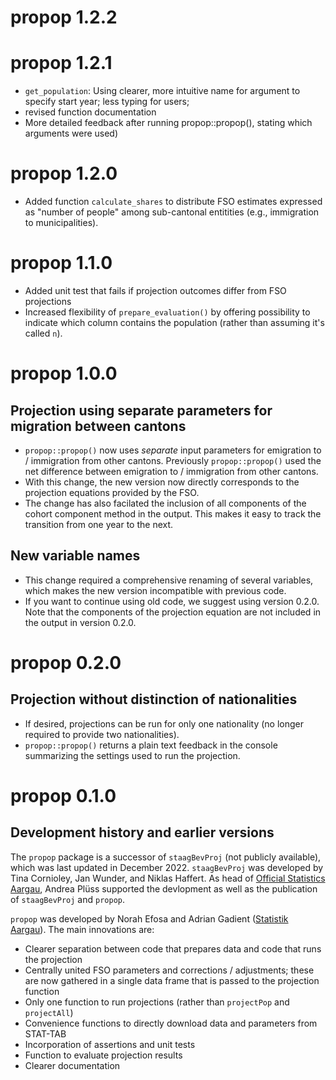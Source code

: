 # propop 1.2.2

# propop 1.2.1
- `get_population`: Using clearer, more intuitive name for argument to specify
start year; less typing for users; 
- revised function documentation
- More detailed feedback after running propop::propop(), stating which arguments 
were used)

# propop 1.2.0

- Added function `calculate_shares` to distribute FSO estimates expressed as 
"number of people" among sub-cantonal entitities (e.g., immigration to 
municipalities). 

# propop 1.1.0

- Added unit test that fails if projection outcomes differ from FSO projections
- Increased flexibility of `prepare_evaluation()` by offering possibility to 
indicate which column contains the population (rather than assuming it's 
called `n`). 

# propop 1.0.0

## Projection using separate parameters for migration between cantons

- `propop::propop()` now uses *separate* input parameters for emigration to / 
immigration from other cantons. Previously `propop::propop()` used the net 
difference between emigration to / immigration from other cantons. 
- With this change, the new version now directly corresponds to the projection 
equations provided by the FSO.
- The change has also facilated the inclusion of all components of the cohort
component method in the output. This makes it easy to track the transition from 
one year to the next.

## New variable names

- This change required a comprehensive renaming of several variables, which makes
the new version incompatible with previous code. 
- If you want to continue using 
old code, we suggest using version 0.2.0. Note that the components of the 
projection equation are not included in the output in version 0.2.0.

# propop 0.2.0

## Projection without distinction of nationalities

- If desired, projections can be run for only one nationality (no longer
required to provide two nationalities).   
- `propop::propop()` returns a plain text feedback in the console summarizing 
the settings used to run the projection.  

# propop 0.1.0

## Development history and earlier versions

The `propop` package is a successor of `staagBevProj` (not publicly available), 
which was last updated in December 2022. `staagBevProj` was developed by 
Tina Cornioley, Jan Wunder, and Niklas Haffert. As head of [Official Statistics 
Aargau](https://www.ag.ch/de/verwaltung/dfr/statistik), Andrea Plüss supported 
the devlopment as well as the 
publication of `staagBevProj` and `propop`.

`propop` was developed by Norah Efosa and Adrian Gadient 
([Statistik Aargau](https://www.ag.ch/de/verwaltung/dfr/statistik)). 
The main innovations are:

- Clearer separation between code that prepares data and code that runs the 
projection
-	Centrally united FSO parameters and corrections / adjustments; these are now 
gathered in a single data frame that is passed to the projection function
-	Only one function to run projections (rather than `projectPop` and 
`projectAll`)
-	Convenience functions to directly download data and parameters from STAT-TAB
-	Incorporation of assertions and unit tests
-	Function to evaluate projection results 
-	Clearer documentation
